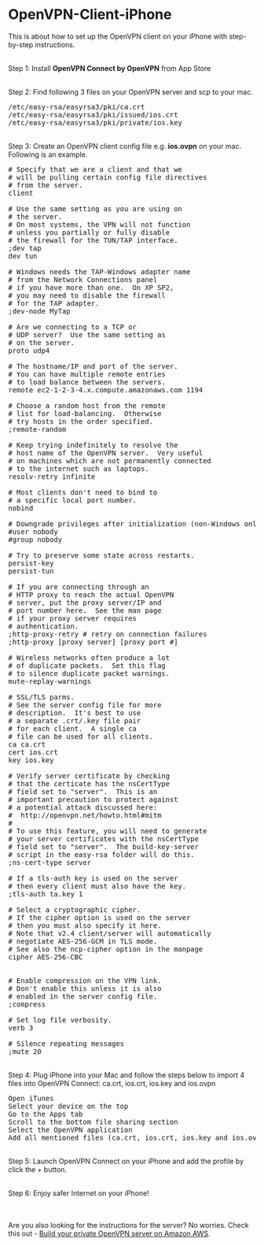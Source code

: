 # OpenVPN-Client-iPhone

<p>This is about how to set up the OpenVPN client on your iPhone with step-by-step instructions.</p>

<p><br>Step 1: Install <b>OpenVPN Connect by OpenVPN</b> from App Store</p>

<p><br>Step 2: Find following 3 files on your OpenVPN server and scp to your mac.</p>

<pre>
/etc/easy-rsa/easyrsa3/pki/ca.crt
/etc/easy-rsa/easyrsa3/pki/issued/ios.crt
/etc/easy-rsa/easyrsa3/pki/private/ios.key
</pre>

<p><br>Step 3: Create an OpenVPN client config file e.g. <b>ios.ovpn</b> on your mac. Following is an example.</p>

<pre>
# Specify that we are a client and that we
# will be pulling certain config file directives
# from the server.
client

# Use the same setting as you are using on
# the server.
# On most systems, the VPN will not function
# unless you partially or fully disable
# the firewall for the TUN/TAP interface.
;dev tap
dev tun

# Windows needs the TAP-Windows adapter name
# from the Network Connections panel
# if you have more than one.  On XP SP2,
# you may need to disable the firewall
# for the TAP adapter.
;dev-node MyTap

# Are we connecting to a TCP or
# UDP server?  Use the same setting as
# on the server.
proto udp4

# The hostname/IP and port of the server.
# You can have multiple remote entries
# to load balance between the servers.
remote ec2-1-2-3-4.x.compute.amazonaws.com 1194

# Choose a random host from the remote
# list for load-balancing.  Otherwise
# try hosts in the order specified.
;remote-random

# Keep trying indefinitely to resolve the
# host name of the OpenVPN server.  Very useful
# on machines which are not permanently connected
# to the internet such as laptops.
resolv-retry infinite

# Most clients don't need to bind to
# a specific local port number.
nobind

# Downgrade privileges after initialization (non-Windows only)
#user nobody
#group nobody

# Try to preserve some state across restarts.
persist-key
persist-tun

# If you are connecting through an
# HTTP proxy to reach the actual OpenVPN
# server, put the proxy server/IP and
# port number here.  See the man page
# if your proxy server requires
# authentication.
;http-proxy-retry # retry on connection failures
;http-proxy [proxy server] [proxy port #]

# Wireless networks often produce a lot
# of duplicate packets.  Set this flag
# to silence duplicate packet warnings.
mute-replay-warnings

# SSL/TLS parms.
# See the server config file for more
# description.  It's best to use
# a separate .crt/.key file pair
# for each client.  A single ca
# file can be used for all clients.
ca ca.crt
cert ios.crt
key ios.key

# Verify server certificate by checking
# that the certicate has the nsCertType
# field set to "server".  This is an
# important precaution to protect against
# a potential attack discussed here:
#  http://openvpn.net/howto.html#mitm
#
# To use this feature, you will need to generate
# your server certificates with the nsCertType
# field set to "server".  The build-key-server
# script in the easy-rsa folder will do this.
;ns-cert-type server

# If a tls-auth key is used on the server
# then every client must also have the key.
;tls-auth ta.key 1

# Select a cryptographic cipher.
# If the cipher option is used on the server
# then you must also specify it here.
# Note that v2.4 client/server will automatically
# negotiate AES-256-GCM in TLS mode.
# See also the ncp-cipher option in the manpage
cipher AES-256-CBC


# Enable compression on the VPN link.
# Don't enable this unless it is also
# enabled in the server config file.
;compress

# Set log file verbosity.
verb 3

# Silence repeating messages
;mute 20
</pre>

<p><br>Step 4: Plug iPhone into your Mac and follow the steps below to import 4 files into OpenVPN Connect: ca.crt, ios.crt, ios.key and ios.ovpn </p>

<pre>
Open iTunes
Select your device on the top
Go to the Apps tab
Scroll to the bottom file sharing section
Select the OpenVPN application
Add all mentioned files (ca.crt, ios.crt, ios.key and ios.ovpn) on the right hand side
</pre>

<p><br>Step 5: Launch OpenVPN Connect on your iPhone and add the profile by click the + button.</p>

<p><br>Step 6: Enjoy safer Internet on your iPhone!</p>



<p><br><br>Are you also looking for the instructions for the server? No worries. Check this out - <a href="https://github.com/fredmeng/OpenVPN-Server" target="_blank">Build your private OpenVPN server on Amazon AWS</a>. </p>
